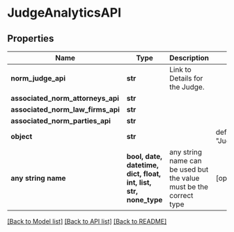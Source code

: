 # JudgeAnalyticsAPI


## Properties
Name | Type | Description | Notes
------------ | ------------- | ------------- | -------------
**norm_judge_api** | **str** | Link to Details for the Judge. | 
**associated_norm_attorneys_api** | **str** |  | 
**associated_norm_law_firms_api** | **str** |  | 
**associated_norm_parties_api** | **str** |  | 
**object** | **str** |  | defaults to "JudgeAnalyticsAPI"
**any string name** | **bool, date, datetime, dict, float, int, list, str, none_type** | any string name can be used but the value must be the correct type | [optional]

[[Back to Model list]](../README.md#documentation-for-models) [[Back to API list]](../README.md#documentation-for-api-endpoints) [[Back to README]](../README.md)


